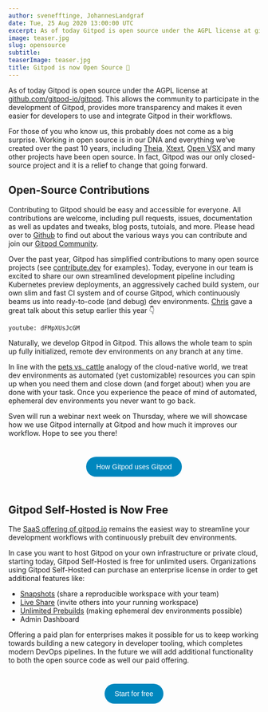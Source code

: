 ```yaml
---
author: svenefftinge, JohannesLandgraf
date: Tue, 25 Aug 2020 13:00:00 UTC
excerpt: As of today Gitpod is open source under the AGPL license at github.com/gitpod-io/gitpod. This allows the community to participate in the
image: teaser.jpg
slug: opensource
subtitle:
teaserImage: teaser.jpg
title: Gitpod is now Open Source 🎉
---
```


<script context="module">
  export const prerender = true;
</script>

As of today Gitpod is open source under the AGPL license at [github.com/gitpod-io/gitpod](https://github.com/gitpod-io/gitpod). This allows the community to participate in the development of Gitpod, provides more transparency and makes it even easier for developers to use and integrate Gitpod in their workflows.

For those of you who know us, this probably does not come as a big surprise. Working in open source is in our DNA and everything we’ve created over the past 10 years, including [Theia](https://github.com/eclipse-theia/theia), [Xtext](https://github.com/eclipse/xtext), [Open VSX](https://github.com/eclipse/openvsx) and many other projects have been open source. In fact, Gitpod was our only closed-source project and it is a relief to change that going forward.

<h2 class="h1">Open-Source Contributions</h2>

Contributing to Gitpod should be easy and accessible for everyone. All contributions are welcome, including pull requests, issues, documentation as well as updates and tweaks, blog posts, tutoials, and more. Please head over to [Github](https://github.com/gitpod-io/gitpod) to find out about the various ways you can contribute and join our [Gitpod Community](https://community.gitpod.io/).

Over the past year, Gitpod has simplified contributions to many open source projects (see [contribute.dev](https://contribute.dev/) for examples). Today, everyone in our team is excited to share our own streamlined development pipeline including Kubernetes preview deployments, an aggressively cached build system, our own slim and fast CI system and of course Gitpod, which continuously beams us into ready-to-code (and debug) dev environments. [Chris](https://github.com/csweichel) gave a great talk about this setup earlier this year 👇

`youtube: dFMpXUsJcGM`

Naturally, we develop Gitpod in Gitpod. This allows the whole team to spin up fully initialized, remote dev environments on any branch at any time.

In line with the [pets vs. cattle](http://cloudscaling.com/blog/cloud-computing/the-history-of-pets-vs-cattle/?utm_source=thenewstack&utm_medium=website&utm_campaign=platform) analogy of the cloud-native world, we treat dev environments as automated (yet customizable) resources you can spin up when you need them and close down (and forget about) when you are done with your task. Once you experience the peace of mind of automated, ephemeral dev environments you never want to go back.

Sven will run a webinar next week on Thursday, where we will showcase how we use Gitpod internally at Gitpod and how much it improves our workflow. Hope to see you there!

<style>
.button {
  background-color: #0087BE;
  border: none;
  border-radius: 100px;
  color: white;
  padding: 12px 20px;
  text-align: center;
  text-decoration: none;
  display: inline-block;
  font-size: 14px;
  margin: 25px 1px;
  cursor: pointer;
  opacity: 1;

}

.button:hover {
	opacity: 0.85;

}
.wrapper {
    text-align: center;
}
</style>

<div class="wrapper">
    <a href= "https://us02web.zoom.us/webinar/register/5415977565541/WN_amoa6lnEQniLykXUYCDyBQ" target="_blank">
        <button class="button">How Gitpod uses Gitpod</button>
    </a>
</div>

<h2 class="h1">Gitpod Self-Hosted is Now Free</h2>

The [SaaS offering of gitpod.io](https://www.gitpod.io/pricing) remains the easiest way to streamline your development workflows with continuously prebuilt dev environments.

In case you want to host Gitpod on your own infrastructure or private cloud, starting today, Gitpod Self-Hosted is free for unlimited users. Organizations using Gitpod Self-Hosted can purchase an enterprise license in order to get additional features like:

- [Snapshots](https://www.gitpod.io/features/#snapshot) (share a reproducible workspace with your team)
- [Live Share](https://www.gitpod.io/features/#share) (invite others into your running workspace)
- [Unlimited Prebuilds](https://www.gitpod.io/features/#prebuilt) (making ephemeral dev environments possible)
- Admin Dashboard

Offering a paid plan for enterprises makes it possible for us to keep working towards building a new category in developer tooling, which completes modern DevOps pipelines. In the future we will add additional functionality to both the open source code as well our paid offering.

<div class="wrapper">
    <a href= "https://www.gitpod.io/self-hosted" target="_blank">
        <button class="button">Start for free</button>
    </a>
</div>
